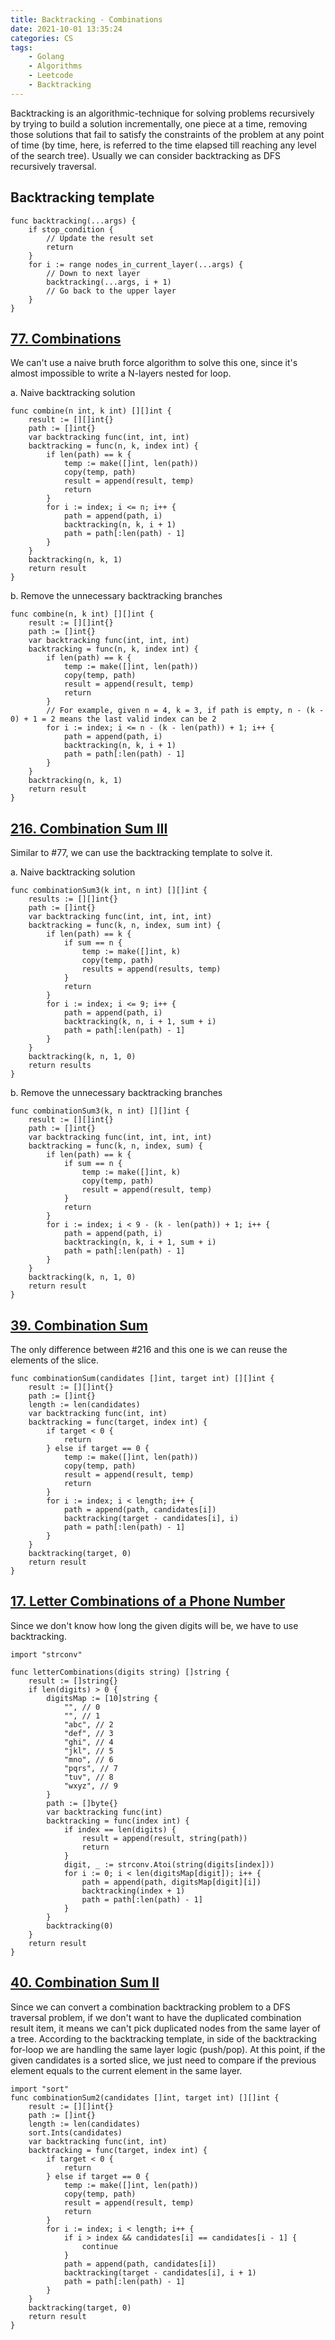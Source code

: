 ```yaml
---
title: Backtracking - Combinations
date: 2021-10-01 13:35:24
categories: CS
tags:
    - Golang
    - Algorithms
    - Leetcode
    - Backtracking
---
```


Backtracking is an algorithmic-technique for solving problems recursively by trying to build a solution incrementally, one piece at a time, removing those solutions that fail to satisfy the constraints of the problem at any point of time (by time, here, is referred to the time elapsed till reaching any level of the search tree). Usually we can consider backtracking as DFS recursively traversal.

## Backtracking template
```golang
func backtracking(...args) {
    if stop_condition {
        // Update the result set
        return
    }
    for i := range nodes_in_current_layer(...args) {
        // Down to next layer
        backtracking(...args, i + 1)
        // Go back to the upper layer
    }
}
```

## [77. Combinations](https://leetcode.com/problems/convert-sorted-array-to-Binary-search-tree/)

We can't use a naive bruth force algorithm to solve this one, since it's almost impossible to write a N-layers nested for loop.

a. Naive backtracking solution
```golang
func combine(n int, k int) [][]int {
    result := [][]int{}
    path := []int{}
    var backtracking func(int, int, int)
    backtracking = func(n, k, index int) {
        if len(path) == k {
            temp := make([]int, len(path))
            copy(temp, path)
            result = append(result, temp)
            return
        }
        for i := index; i <= n; i++ {
            path = append(path, i)
            backtracking(n, k, i + 1)
            path = path[:len(path) - 1]
        }
    }
    backtracking(n, k, 1)
    return result
}
```

b. Remove the unnecessary backtracking branches
```golang
func combine(n, k int) [][]int {
    result := [][]int{}
    path := []int{}
    var backtracking func(int, int, int)
    backtracking = func(n, k, index int) {
        if len(path) == k {
            temp := make([]int, len(path))
            copy(temp, path)
            result = append(result, temp)
            return
        }
        // For example, given n = 4, k = 3, if path is empty, n - (k - 0) + 1 = 2 means the last valid index can be 2
        for i := index; i <= n - (k - len(path)) + 1; i++ {
            path = append(path, i)
            backtracking(n, k, i + 1)
            path = path[:len(path) - 1]
        }
    }
    backtracking(n, k, 1)
    return result
}
```

## [216. Combination Sum III](https://leetcode.com/problems/combination-sum-iii/)

Similar to #77, we can use the backtracking template to solve it.

a. Naive backtracking solution
```golang
func combinationSum3(k int, n int) [][]int {
    results := [][]int{}
    path := []int{}
    var backtracking func(int, int, int, int)
    backtracking = func(k, n, index, sum int) {
        if len(path) == k {
            if sum == n {
                temp := make([]int, k)
                copy(temp, path)
                results = append(results, temp)  
            }             
            return
        }
        for i := index; i <= 9; i++ {
            path = append(path, i)
            backtracking(k, n, i + 1, sum + i)
            path = path[:len(path) - 1]
        }
    }
    backtracking(k, n, 1, 0)
    return results
}
```

b. Remove the unnecessary backtracking branches
```golang
func combinationSum3(k, n int) [][]int {
    result := [][]int{}
    path := []int{}
    var backtracking func(int, int, int, int)
    backtracking = func(k, n, index, sum) {
        if len(path) == k {
            if sum == n {
                temp := make([]int, k)
                copy(temp, path)
                result = append(result, temp)
            }
            return
        }
        for i := index; i < 9 - (k - len(path)) + 1; i++ {
            path = append(path, i)
            backtracking(n, k, i + 1, sum + i)
            path = path[:len(path) - 1]
        }
    }
    backtracking(k, n, 1, 0)
    return result
}
```


## [39. Combination Sum](https://leetcode.com/problems/combination-sum/)

The only difference between #216 and this one is we can reuse the elements of the slice. 

```golang
func combinationSum(candidates []int, target int) [][]int {
    result := [][]int{}
    path := []int{}
    length := len(candidates)
    var backtracking func(int, int)
    backtracking = func(target, index int) {
        if target < 0 {
            return
        } else if target == 0 {
            temp := make([]int, len(path))
            copy(temp, path)
            result = append(result, temp)
            return
        }
        for i := index; i < length; i++ {
            path = append(path, candidates[i])
            backtracking(target - candidates[i], i)
            path = path[:len(path) - 1]
        }
    }
    backtracking(target, 0)
    return result
}
```

## [17. Letter Combinations of a Phone Number](https://leetcode.com/problems/letter-combinations-of-a-phone-number/)

Since we don't know how long the given digits will be, we have to use backtracking.

```golang
import "strconv"

func letterCombinations(digits string) []string {
    result := []string{}
    if len(digits) > 0 {
        digitsMap := [10]string {
            "", // 0
            "", // 1
            "abc", // 2
            "def", // 3
            "ghi", // 4
            "jkl", // 5
            "mno", // 6
            "pqrs", // 7
            "tuv", // 8
            "wxyz", // 9
        }
        path := []byte{}
        var backtracking func(int)
        backtracking = func(index int) {
            if index == len(digits) {
                result = append(result, string(path))
                return
            }
            digit, _ := strconv.Atoi(string(digits[index]))
            for i := 0; i < len(digitsMap[digit]); i++ {
                path = append(path, digitsMap[digit][i])
                backtracking(index + 1)
                path = path[:len(path) - 1]
            }
        }
        backtracking(0)
    }
    return result
}
```

## [40. Combination Sum II](https://leetcode.com/problems/combination-sum-ii/)

Since we can convert a combination backtracking problem to a DFS traversal problem,  if we don't want to have the duplicated combination result item, it means we can't pick duplicated nodes from the same layer of a tree. According to the backtracking template, in side of the backtracking for-loop we are handling the same layer logic (push/pop). At this point, if the given candidates is a sorted slice, we just need to compare if the previous element equals to the current element in the same layer.

```golang
import "sort"
func combinationSum2(candidates []int, target int) [][]int {
    result := [][]int{}
    path := []int{}
    length := len(candidates)
    sort.Ints(candidates)
    var backtracking func(int, int)
    backtracking = func(target, index int) {
        if target < 0 {
            return
        } else if target == 0 {
            temp := make([]int, len(path))
            copy(temp, path)
            result = append(result, temp)
            return
        }
        for i := index; i < length; i++ {
            if i > index && candidates[i] == candidates[i - 1] {
                continue
            }
            path = append(path, candidates[i])
            backtracking(target - candidates[i], i + 1)
            path = path[:len(path) - 1]
        }
    }
    backtracking(target, 0)
    return result
}
```